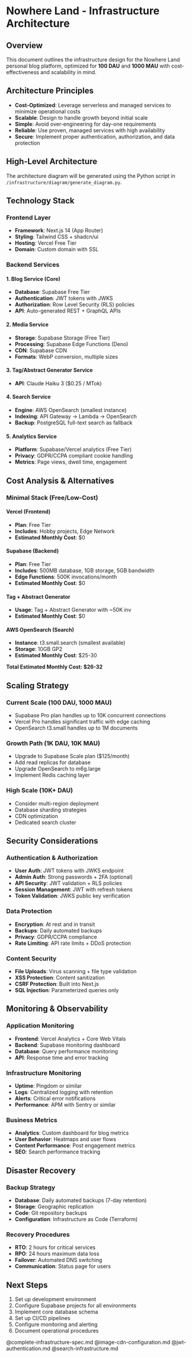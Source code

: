 # Nowhere Land - Infrastructure Architecture

## Overview
This document outlines the infrastructure design for the Nowhere Land personal blog platform, optimized for **100 DAU** and **1000 MAU** with cost-effectiveness and scalability in mind.

## Architecture Principles
- **Cost-Optimized**: Leverage serverless and managed services to minimize operational costs
- **Scalable**: Design to handle growth beyond initial scale
- **Simple**: Avoid over-engineering for day-one requirements
- **Reliable**: Use proven, managed services with high availability
- **Secure**: Implement proper authentication, authorization, and data protection

## High-Level Architecture

The architecture diagram will be generated using the Python script in `/infrastructure/diagram/generate_diagram.py`.

## Technology Stack

### Frontend Layer
- **Framework**: Next.js 14 (App Router)
- **Styling**: Tailwind CSS + shadcn/ui
- **Hosting**: Vercel Free Tier
- **Domain**: Custom domain with SSL

### Backend Services

#### 1. Blog Service (Core)
- **Database**: Supabase Free Tier
- **Authentication**: JWT tokens with JWKS
- **Authorization**: Row Level Security (RLS) policies
- **API**: Auto-generated REST + GraphQL APIs

#### 2. Media Service
- **Storage**: Supabase Storage (Free Tier)
- **Processing**: Supabase Edge Functions (Deno)
- **CDN**: Supabase CDN
- **Formats**: WebP conversion, multiple sizes

#### 3. Tag/Abstract Generator Service
- **API**: Claude Haiku 3 ($0.25 / MTok)

#### 4. Search Service
- **Engine**: AWS OpenSearch (smallest instance)
- **Indexing**: API Gateway → Lambda → OpenSearch
- **Backup**: PostgreSQL full-text search as fallback

#### 5. Analytics Service
- **Platform**: Supabase/Vercel analytics (Free Tier)
- **Privacy**: GDPR/CCPA compliant cookie handling
- **Metrics**: Page views, dwell time, engagement

## Cost Analysis & Alternatives

### Minimal Stack (Free/Low-Cost)

#### Vercel (Frontend)
- **Plan**: Free Tier
- **Includes**: Hobby projects, Edge Network
- **Estimated Monthly Cost**: $0

#### Supabase (Backend)
- **Plan**: Free Tier
- **Includes**: 500MB database, 1GB storage, 5GB bandwidth
- **Edge Functions**: 500K invocations/month
- **Estimated Monthly Cost**: $0

#### Tag + Abstract Generator
- **Usage**: Tag + Abstract Generator with ~50K inv
- **Estimated Monthly Cost**: $0

#### AWS OpenSearch (Search)
- **Instance**: t3.small.search (smallest available)
- **Storage**: 10GB GP2
- **Estimated Monthly Cost**: $25-30

**Total Estimated Monthly Cost: $26-32**

## Scaling Strategy

### Current Scale (100 DAU, 1000 MAU)
- Supabase Pro plan handles up to 10K concurrent connections
- Vercel Pro handles significant traffic with edge caching
- OpenSearch t3.small handles up to 1M documents

### Growth Path (1K DAU, 10K MAU)
- Upgrade to Supabase Scale plan ($125/month)
- Add read replicas for database
- Upgrade OpenSearch to m6g.large
- Implement Redis caching layer

### High Scale (10K+ DAU)
- Consider multi-region deployment
- Database sharding strategies
- CDN optimization
- Dedicated search cluster

## Security Considerations

### Authentication & Authorization
- **User Auth**: JWT tokens with JWKS endpoint
- **Admin Auth**: Strong passwords + 2FA (optional)
- **API Security**: JWT validation + RLS policies
- **Session Management**: JWT with refresh tokens
- **Token Validation**: JWKS public key verification

### Data Protection
- **Encryption**: At rest and in transit
- **Backups**: Daily automated backups
- **Privacy**: GDPR/CCPA compliance
- **Rate Limiting**: API rate limits + DDoS protection

### Content Security
- **File Uploads**: Virus scanning + file type validation
- **XSS Protection**: Content sanitization
- **CSRF Protection**: Built into Next.js
- **SQL Injection**: Parameterized queries only

## Monitoring & Observability

### Application Monitoring
- **Frontend**: Vercel Analytics + Core Web Vitals
- **Backend**: Supabase monitoring dashboard
- **Database**: Query performance monitoring
- **API**: Response time and error tracking

### Infrastructure Monitoring
- **Uptime**: Pingdom or similar
- **Logs**: Centralized logging with retention
- **Alerts**: Critical error notifications
- **Performance**: APM with Sentry or similar

### Business Metrics
- **Analytics**: Custom dashboard for blog metrics
- **User Behavior**: Heatmaps and user flows
- **Content Performance**: Post engagement metrics
- **SEO**: Search performance tracking

## Disaster Recovery

### Backup Strategy
- **Database**: Daily automated backups (7-day retention)
- **Storage**: Geographic replication
- **Code**: Git repository backups
- **Configuration**: Infrastructure as Code (Terraform)

### Recovery Procedures
- **RTO**: 2 hours for critical services
- **RPO**: 24 hours maximum data loss
- **Failover**: Automated DNS switching
- **Communication**: Status page for users

## Next Steps
1. Set up development environment
2. Configure Supabase projects for all environments
3. Implement core database schema
4. Set up CI/CD pipelines
5. Configure monitoring and alerting
6. Document operational procedures

@complete-infrastructure-spec.md
@image-cdn-configuration.md
@jwt-authentication.md
@search-infrastructure.md